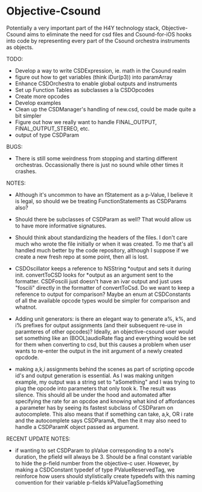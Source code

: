 Objective-Csound
================

Potentially a very important part of the H4Y technology stack, Objective-Csound 
aims to eliminate the need for csd files and Csound-for-iOS hooks into code by 
representing every part of the Csound orchestra instruments as objects.  

TODO:

* Develop a way to write CSDExpression, ie. math in the Csound realm
* figure out how to get variables (think iDur(p3)) into paramArray
* Enhance CSDOrchestra to enable global outputs and instruments
* Set up Function Tables as subclasses a la CSDOpcodes
* Create more opcodes
* Develop examples
* Clean up the CSDManager's handling of new.csd, could be made quite a bit simpler
* Figure out how we really want to handle FINAL_OUTPUT, FINAL_OUTPUT_STEREO, etc.
* output of type CSDParam

BUGS:

* There is still some weirdness from stopping and starting different orchestras. 
Occassionally there is just no sound while other times it crashes.

NOTES:

* Although it's uncommon to have an fStatement as a p-Value, I believe it is 
legal, so should we be treating FunctionStatements as CSDParams also?

* Should there be subclasses of CSDParam as well?  That would allow us to have more 
informative signatures.

* Should think about standardizing the headers of the files.  I don't care much who 
wrote the file initially or when it was created.  To me that's all handled much 
better by the code repository, although I suppose if we create a new fresh repo at 
some point, then all is lost.

* CSDOscillator keeps a reference to NSString *output and sets it during init. convertToCSD looks for *output as an argument sent to the formatter.  CSDFoscili just doesn't have an ivar output and just uses "foscili" directly in the formatter of convertToCsd.  Do we want to keep a reference to output for comparison?  Maybe an enum at CSDConstants of all the available opcode types would be simpler for comparison and whatnot.

* Adding unit generators: is there an elegant way to generate a%, k%, and i% prefixes for output assignments (and their subsequent re-use in paramteres of other opcodes)? Ideally, an objective-csound user would set something like an (BOOL)audioRate flag and everything would be set for them when converting to csd, but this causes a problem when user wants to re-enter the output in the init argument of a newly created opcdode.

* making a,k,i assignments behind the scenes as part of scripting opcode id's and output generation is essential.  As I was making unitgen example, my output was a string set to "aSomething" and I was trying to plug the opcode into parameters that only took k.  The result was silence.  This should all be under the hood and automated after specifying the rate for an opcdoe and knowing what kind of affordances a parameter has by seeing its fastest subclass of CSDParam on autocomplete.  This also means that if something can take, a,k, OR i rate and the autocomplete says CSDParamA, then the it may also need to handle a CSDParamK object passed as argument. 

RECENT UPDATE NOTES:
* if wanting to set CSDParam to pValue corresponding to a note's duration, the pfield will always be 3.  Should be a final constant variable to hide the p-field number from the objective-c user.  However, by making a CSDConstant typedef of type PValueReservedTag, we reinforce how users should stylistically create typedefs with this naming convention for their variable p-fields kPValueTagSomething